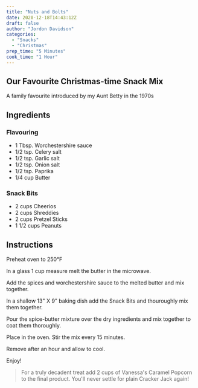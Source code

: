 ```yaml
---
title: "Nuts and Bolts"
date: 2020-12-18T14:43:12Z
draft: false
author: "Jordon Davidson"
categories:
  - "Snacks"
  - "Christmas"
prep_time: "5 Minutes"
cook_time: "1 Hour"
---
```


## Our Favourite Christmas-time Snack Mix

A family favourite introduced by my Aunt Betty in the 1970s

## Ingredients

### Flavouring

- 1 Tbsp. Worchestershire sauce
- 1/2 tsp. Celery salt
- 1/2 tsp. Garlic salt
- 1/2 tsp. Onion salt
- 1/2 tsp. Paprika
- 1/4 cup Butter

### Snack Bits

- 2 cups Cheerios
- 2 cups Shreddies
- 2 cups Pretzel Sticks
- 1 1/2 cups Peanuts

## Instructions

Preheat oven to 250°F

In a glass 1 cup measure melt the butter in the microwave.

Add the spices and worchestershire sauce to the melted butter and mix together.

In a shallow 13" X 9" baking dish add the Snack Bits and thouroughly mix them together.

Pour the spice-butter mixture over the dry ingredients and mix together to coat them thoroughly.

Place in the oven. Stir the mix every 15 minutes.

Remove after an hour and allow to cool.

Enjoy!

> For a truly decadent treat add 2 cups of Vanessa's Caramel Popcorn to the final product. You'll never settle for plain Cracker Jack again!
